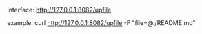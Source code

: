 interface: http://127.0.0.1:8082/upfile

example: curl http://127.0.0.1:8082/upfile -F "file=@./README.md"

